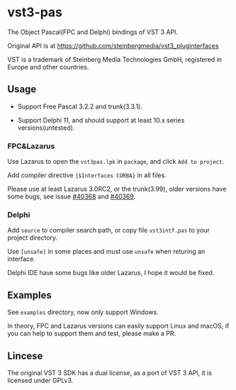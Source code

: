 # vst3-pas

The Object Pascal(FPC and Delphi) bindings of VST 3 API.

Original API is at <https://github.com/steinbergmedia/vst3_pluginterfaces>

VST is a trademark of Steinberg Media Technologies GmbH, registered in Europe and other countries.

## Usage

- Support Free Pascal 3.2.2 and trunk(3.3.1).

- Support Delphi 11, and should support at least 10.x series versions(untested).

### FPC&Lazarus

Use Lazarus to open the `vst3pas.lpk` in `package`, and click `Add to project`.

Add compiler directive `{$Interfaces CORBA}` in all files.

Please use at least Lazarus 3.0RC2, or the trunk(3.99), older versions have some bugs, see issue [#40368](https://gitlab.com/freepascal.org/lazarus/lazarus/-/issues/40368) and [#40369](https://gitlab.com/freepascal.org/lazarus/lazarus/-/issues/40369).

### Delphi

Add `source` to compiler search path, or copy file `vst3intf.pas` to your project directory.

Use `[unsafe]` in some places and must use `unsafe` when returing an interface.

Delphi IDE have some bugs like older Lazarus, I hope it would be fixed.

## Examples

See `examples` directory, now only support Windows.

In theory, FPC and Lazarus versions can easily support Linux and macOS, if you can help to support them and test, please make a PR.

## Lincese

The original VST 3 SDK has a dual license, as a port of VST 3 API, it is licensed under GPLv3.
